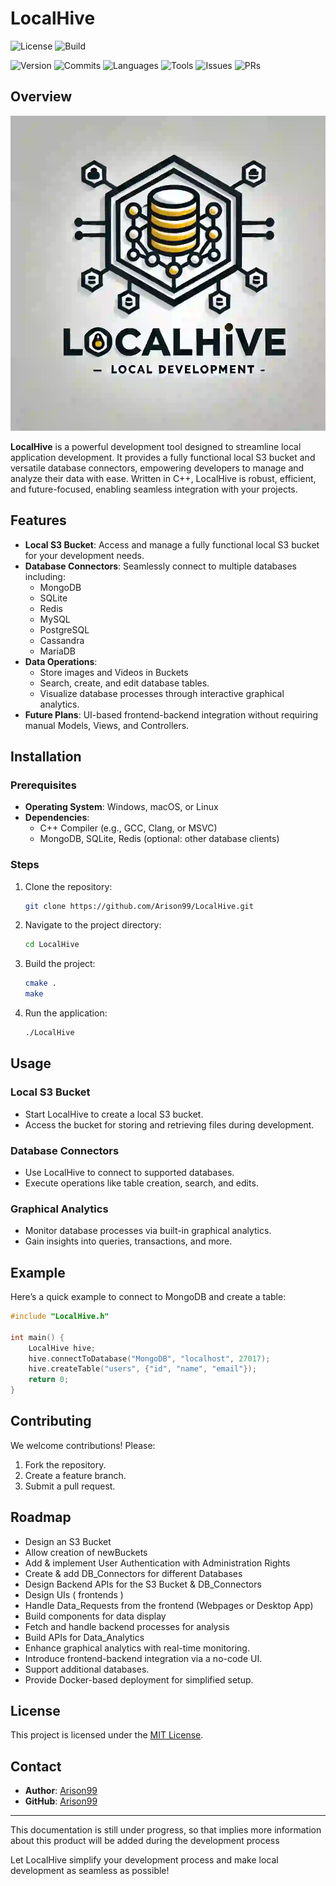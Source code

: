 # LocalHive

![License](https://img.shields.io/github/license/Arison99/LocalHive)
![Build](https://img.shields.io/github/actions/workflow/status/Arison99/LocalHive/blob/main/.github%2Fworkflows%2Fcmake-multi-platform.yml)

![Version](https://img.shields.io/github/v/release/Arison99/LocalHive)
![Commits](https://img.shields.io/github/commit-activity/m/Arison99/LocalHive)
![Languages](https://img.shields.io/github/languages/count/Arison99/LocalHive)
![Tools](https://img.shields.io/badge/tools-C++%20%7C%20MongoDB%20%7C%20SQLite%20%7C%20Redis-blue)
![Issues](https://img.shields.io/github/issues/Arison99/LocalHive)
![PRs](https://img.shields.io/github/issues-pr/Arison99/LocalHive)

## Overview

<img src="./LocalHive.webp">

**LocalHive** is a powerful development tool designed to streamline local application development. It provides a fully functional local S3 bucket and versatile database connectors, empowering developers to manage and analyze their data with ease. Written in C++, LocalHive is robust, efficient, and future-focused, enabling seamless integration with your projects.

## Features

- **Local S3 Bucket**: Access and manage a fully functional local S3 bucket for your development needs.
- **Database Connectors**: Seamlessly connect to multiple databases including:
  - MongoDB
  - SQLite
  - Redis
  - MySQL
  - PostgreSQL
  - Cassandra
  - MariaDB
- **Data Operations**:
  - Store images and Videos in Buckets
  - Search, create, and edit database tables.
  - Visualize database processes through interactive graphical analytics.
- **Future Plans**: UI-based frontend-backend integration without requiring manual Models, Views, and Controllers.

## Installation

### Prerequisites
- **Operating System**: Windows, macOS, or Linux
- **Dependencies**:
  - C++ Compiler (e.g., GCC, Clang, or MSVC)
  - MongoDB, SQLite, Redis (optional: other database clients)

### Steps
1. Clone the repository:
   ```bash
   git clone https://github.com/Arison99/LocalHive.git
   ```
2. Navigate to the project directory:
   ```bash
   cd LocalHive
   ```
3. Build the project:
   ```bash
   cmake .
   make
   ```
4. Run the application:
   ```bash
   ./LocalHive
   ```

## Usage

### Local S3 Bucket
- Start LocalHive to create a local S3 bucket.
- Access the bucket for storing and retrieving files during development.

### Database Connectors
- Use LocalHive to connect to supported databases.
- Execute operations like table creation, search, and edits.

### Graphical Analytics
- Monitor database processes via built-in graphical analytics.
- Gain insights into queries, transactions, and more.

## Example
Here’s a quick example to connect to MongoDB and create a table:
```cpp
#include "LocalHive.h"

int main() {
    LocalHive hive;
    hive.connectToDatabase("MongoDB", "localhost", 27017);
    hive.createTable("users", {"id", "name", "email"});
    return 0;
}
```

## Contributing
We welcome contributions! Please:
1. Fork the repository.
2. Create a feature branch.
3. Submit a pull request.

## Roadmap
- Design an S3 Bucket
- Allow creation of newBuckets
- Add & implement User Authentication with Administration Rights
- Create & add DB_Connectors for different Databases
- Design Backend APIs for the S3 Bucket & DB_Connectors
- Design UIs ( frontends )
- Handle Data_Requests from the frontend (Webpages or Desktop App)
- Build components for data display 
- Fetch and handle backend processes for analysis
- Build APIs for Data_Analytics
- Enhance graphical analytics with real-time monitoring.
- Introduce frontend-backend integration via a no-code UI.
- Support additional databases.
- Provide Docker-based deployment for simplified setup.

## License
This project is licensed under the [MIT License](LICENSE).

## Contact
- **Author**: [Arison99](mailto:harrisondaviinci@gmail.com)
- **GitHub**: [Arison99](https://github.com/Arison99/LocalHive)

---
This documentation is still under progress, so that implies more information about this product will be added during the development process 

Let LocalHive simplify your development process and make local development as seamless as possible!
